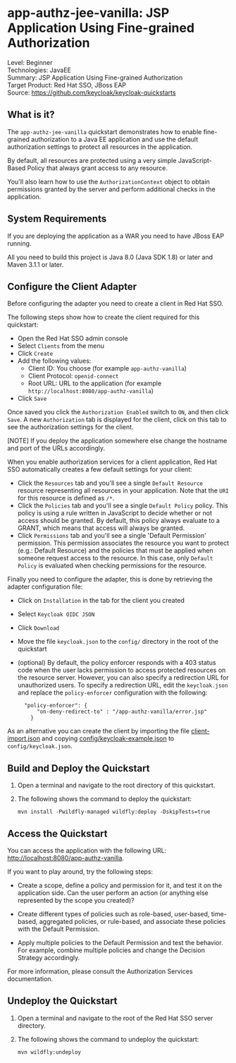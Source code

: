 app-authz-jee-vanilla: JSP Application Using Fine-grained Authorization
================================================

Level: Beginner  
Technologies: JavaEE  
Summary: JSP Application Using Fine-grained Authorization  
Target Product: Red Hat SSO, JBoss EAP  
Source: <https://github.com/keycloak/keycloak-quickstarts>  


What is it?
-----------

The `app-authz-jee-vanilla` quickstart demonstrates how to enable fine-grained authorization to a Java EE application and use the
default authorization settings to protect all resources in the application.

By default, all resources are protected using a very simple JavaScript-Based Policy that always grant access to any resource.

You'll also learn how to use the `AuthorizationContext` object to obtain permissions granted by the server and perform additional checks in the application.

System Requirements
-------------------

If you are deploying the application as a WAR you need to have JBoss EAP running.

All you need to build this project is Java 8.0 (Java SDK 1.8) or later and Maven 3.1.1 or later.

Configure the Client Adapter
----------------------------------

Before configuring the adapter you need to create a client in Red Hat SSO.

The following steps show how to create the client required for this quickstart:

* Open the Red Hat SSO admin console
* Select `Clients` from the menu
* Click `Create`
* Add the following values:
  * Client ID: You choose (for example `app-authz-vanilla`)
  * Client Protocol: `openid-connect`
  * Root URL: URL to the application (for example `http://localhost:8080/app-authz-vanilla`)
* Click `Save`

Once saved you click the `Authorization Enabled` switch to `ON`, and then click `Save`. A new `Authorization` tab is displayed for the client, click on this tab to see the authorization settings for the client.

[NOTE]
If you deploy the application somewhere else change the hostname and port of the URLs accordingly.

When you enable authorization services for a client application, Red Hat SSO automatically creates a few default settings for your client:

* Click the `Resources` tab and you'll see a single `Default Resource` resource representing all resources in your application. Note that the `URI` for this resource
is defined as `/*`.
* Click the `Policies` tab and you'll see a single `Default Policy` policy. This policy is using a rule written in JavaScript to decide whether or not access should be granted.
By default, this policy always evaluate to a GRANT, which means that access  will always be granted.
* Click `Permissions` tab and you'll see a single 'Default Permission' permission. This permission associates the resource you want to protect (e.g.: Default Resource) and
the policies that must be applied when someone request access to the resource. In this case, only `Default Policy` is evaluated when
checking permissions for the resource.

Finally you need to configure the adapter, this is done by retrieving the adapter configuration file:

* Click on `Installation` in the tab for the client you created
* Select `Keycloak OIDC JSON`
* Click `Download`
* Move the file `keycloak.json` to the `config/` directory in the root of the quickstart
* (optional) By default, the policy enforcer responds with a 403 status code when the user lacks permission to access protected resources
on the resource server. However, you can also specify a redirection URL for unauthorized users.
To specify a redirection URL, edit the `keycloak.json` and replace the `policy-enforcer` configuration with the following:

    ````
      "policy-enforcer": {
          "on-deny-redirect-to" : "/app-authz-vanilla/error.jsp"
        }
    ````

As an alternative you can create the client by importing the file [client-import.json](config/client-import.json) and
copying [config/keycloak-example.json](config/keycloak-example.json) to `config/keycloak.json`.

Build and Deploy the Quickstart
-------------------------------

1. Open a terminal and navigate to the root directory of this quickstart.

2. The following shows the command to deploy the quickstart:

   ````
   mvn install -Pwildfly-managed wildfly:deploy -DskipTests=true
   ````


Access the Quickstart
----------------------

You can access the application with the following URL: <http://localhost:8080/app-authz-vanilla>.

If you want to play around, try the following steps:

* Create a scope, define a policy and permission for it, and test it on the application side. Can the user perform an action (or anything else represented by the scope you created)?

* Create different types of policies such as role-based, user-based, time-based, aggregated policies, or rule-based, and associate these policies with the Default Permission.

* Apply multiple policies to the Default Permission and test the behavior. For example, combine multiple policies and change the Decision Strategy accordingly.

For more information, please consult the Authorization Services documentation.

Undeploy the Quickstart
--------------------

1. Open a terminal and navigate to the root of the Red Hat SSO server directory.

2. The following shows the command to undeploy the quickstart:

   ````
   mvn wildfly:undeploy
   ````

